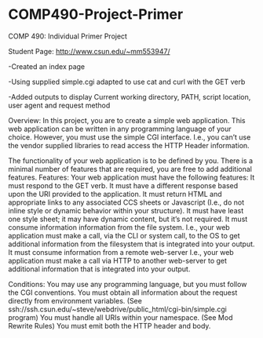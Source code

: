 # COMP490-Project-Primer
COMP 490: Individual Primer Project

Student Page: http://www.csun.edu/~mm553947/

-Created an index page

-Using supplied simple.cgi adapted to use cat and curl with the GET verb

-Added outputs to display Current working directory, PATH, script location, user agent and request method

Overview:
In this project, you are to create a simple web application.  This web application can be written in any programming language of your choice.  However, you must use the simple CGI interface.  I.e., you can’t use the vendor supplied libraries to read access the HTTP Header information.

The functionality of your web application is to be defined by you.  There is a minimal number of features that are required, you are free to add additional features. 
Features:
Your web application must have the following features:
It must respond to the GET verb.
It must have a different response based upon the URI provided to the application.
It must return HTML and appropriate links to any associated CCS sheets or Javascript (I.e., do not inline style or dynamic behavior within your structure).
It must have least one style sheet; it may have dynamic content, but it’s not required.
It must consume information information from the file system.
I.e., your web application must make a call, via the CLI or system call, to the OS to get additional information from the filesystem that is integrated into your output. 
It must consume information from a remote web-server
I.e., your web application must make a call via HTTP to another web-server to get additional information that is integrated into your output.

Conditions:
You may use any programming language, but you must follow the CGI conventions.
You must obtain all information about the request directly from environment variables.
(See ssh://ssh.csun.edu/~steve/webdrive/public_html/cgi-bin/simple.cgi program)
You must handle all URIs within your namespace. 
(See Mod Rewrite Rules)
You must emit both the HTTP header and body.
